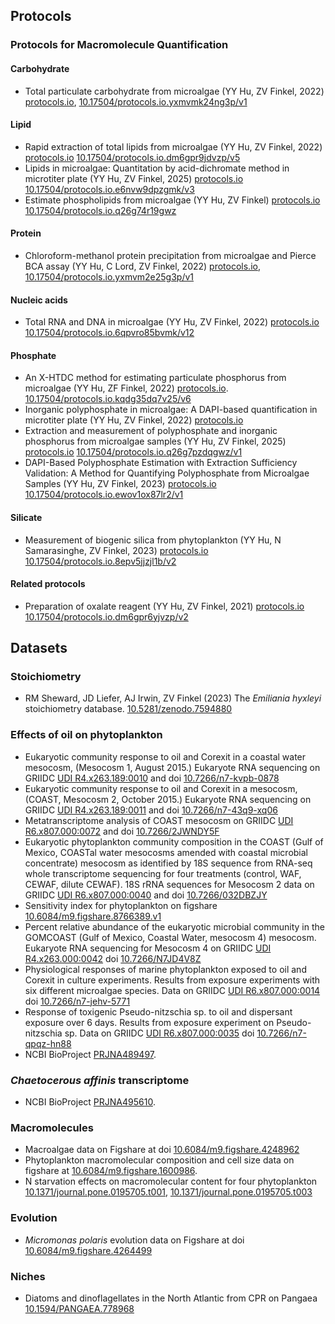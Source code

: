 ## Protocols

### Protocols for Macromolecule Quantification

####  Carbohydrate

* Total particulate carbohydrate from microalgae (YY Hu, ZV Finkel, 2022) [protocols.io](https://www.protocols.io/view/total-particulate-carbohydrate-from-microalgae-yxmvmk24ng3p/v1), [10.17504/protocols.io.yxmvmk24ng3p/v1](https://dx.doi.org/10.17504/protocols.io.yxmvmk24ng3p/v1)

#### Lipid

* Rapid extraction of total lipids from microalgae (YY Hu, ZV Finkel, 2022) [protocols.io](https://dx.doi.org/10.17504/protocols.io.dm6gpr9jdvzp/v5) [10.17504/protocols.io.dm6gpr9jdvzp/v5](https://dx.doi.org/10.17504/protocols.io.dm6gpr9jdvzp/v5)
* Lipids in microalgae: Quantitation by acid-dichromate method in microtiter plate (YY Hu, ZV Finkel, 2025) [protocols.io](https://dx.doi.org/10.17504/protocols.io.e6nvw9dpzgmk/v3) [10.17504/protocols.io.e6nvw9dpzgmk/v3](https://dx.doi.org/10.17504/protocols.io.e6nvw9dpzgmk/v3)
* Estimate phospholipids from microalgae (YY Hu, ZV Finkel) [protocols.io](https://www.protocols.io/view/estimate-phospholipids-from-microalgae-q26g74r19gwz/v2) [10.17504/protocols.io.q26g74r19gwz](https://dx.doi.org/10.17504/protocols.io.q26g74r19gwz/v2)

#### Protein

* Chloroform-methanol protein precipitation from microalgae and Pierce BCA assay (YY Hu, C Lord, ZV Finkel, 2022) [protocols.io](https://www.protocols.io/view/chloroform-methanol-protein-precipitation-from-mic-yxmvm2e25g3p/v1), [10.17504/protocols.io.yxmvm2e25g3p/v1](https://dx.doi.org/10.17504/protocols.io.yxmvm2e25g3p/v1)

#### Nucleic acids

* Total RNA and DNA in microalgae (YY Hu, ZV Finkel, 2022) [protocols.io](https://www.protocols.io/view/total-rna-and-dna-from-microalgae-12-samples-per-m-6qpvro85bvmk/v12) [10.17504/protocols.io.6qpvro85bvmk/v12](https://dx.doi.org/10.17504/protocols.io.6qpvro85bvmk/v12)

#### Phosphate

* An X-HTDC method for estimating particulate phosphorus from microalgae (YY Hu, ZF Finkel, 2022) [protocols.io](https://www.protocols.io/view/an-x-htdc-method-for-estimating-particulate-phosph-kqdg35dq7v25/v6). [10.17504/protocols.io.kqdg35dq7v25/v6](https://dx.doi.org/10.17504/protocols.io.kqdg35dq7v25/v6)
* Inorganic polyphosphate in microalgae: A DAPI-based quantification in microtiter plate (YY Hu, ZV Finkel, 2022) [protocols.io](https://www.protocols.io/view/inorganic-polyphosphate-from-microalgae-a-dapi-bas-n2bvjy3rpvk5/v6)
* Extraction and measurement of polyphosphate and inorganic phosphorus from microalgae samples (YY Hu, ZV Finkel, 2025) [protocols.io](https://www.protocols.io/view/extraction-and-measurement-of-polyphosphate-and-in-q26g7pzdqgwz/v1) [10.17504/protocols.io.q26g7pzdqgwz/v1](https://dx.doi.org/10.17504/protocols.io.q26g7pzdqgwz/v1)
* DAPI-Based Polyphosphate Estimation with Extraction Sufficiency Validation: A Method for Quantifying Polyphosphate from Microalgae Samples (YY Hu, ZV Finkel, 2023) [protocols.io](https://www.protocols.io/view/dapi-based-polyphosphate-estimation-with-extractio-ewov1ox87lr2/v1) [10.17504/protocols.io.ewov1ox87lr2/v1](https://dx.doi.org/10.17504/protocols.io.ewov1ox87lr2/v1)

#### Silicate

* Measurement of biogenic silica from phytoplankton (YY Hu, N Samarasinghe, ZV Finkel, 2023) [protocols.io](https://www.protocols.io/view/measurement-of-biogenic-silica-from-plankton-8epv5jjzjl1b/v2) [10.17504/protocols.io.8epv5jjzjl1b/v2](https://dx.doi.org/10.17504/protocols.io.8epv5jjzjl1b/v2)

#### Related protocols

* Preparation of oxalate reagent (YY Hu, ZV Finkel, 2021) [protocols.io](https://www.protocols.io/view/preparation-of-oxalate-reagent-dm6gpr6yjvzp/v2) [10.17504/protocols.io.dm6gpr6yjvzp/v2](https://dx.doi.org/10.17504/protocols.io.dm6gpr6yjvzp/v2)
 

## Datasets

### Stoichiometry

- RM Sheward, JD Liefer, AJ Irwin, ZV Finkel (2023) The _Emiliania hyxleyi_ stoichiometry database. [10.5281/zenodo.7594880](https://dx.doi.org/10.5281/zenodo.7594880)

### Effects of oil on phytoplankton

- Eukaryotic community response to oil and Corexit in a coastal water mesocosm, (Mesocosm 1, August 2015.) Eukaryote RNA sequencing on GRIIDC [UDI R4.x263.189:0010](https://data.gulfresearchinitiative.org/data/R4.x263.189:0010) and doi [10.7266/n7-kvpb-0878](https://dx.doi.org/10.7266/n7-kvpb-0878)
- Eukaryotic community response to oil and Corexit in a mesocosm, (COAST, Mesocosm 2, October 2015.) Eukaryote RNA sequencing on GRIIDC [UDI R4.x263.189:0011](https://data.gulfresearchinitiative.org/data/R4.x263.189:0011) and doi [10.7266/n7-43q9-xq06](http://dx.doi.org/10.7266/n7-43q9-xq06)
- Metatranscriptome analysis of COAST mesocosm on GRIIDC [UDI R6.x807.000:0072](https://data.gulfresearchinitiative.org/data/R6.x807.000:0072) and doi [10.7266/2JWNDY5F](https://dx.doi.org/10.7266/2JWNDY5F)
- Eukaryotic phytoplankton community composition in the COAST (Gulf of Mexico, COASTal water mesocosms amended with coastal microbial concentrate) mesocosm as identified by 18S sequence from RNA-seq whole transcriptome sequencing for four treatments (control, WAF, CEWAF, dilute CEWAF).  18S rRNA sequences for Mesocosm 2 data on GRIIDC [UDI R6.x807.000:0040](https://data.gulfresearchinitiative.org/data/R6.x807.000:0040) and doi [10.7266/032DBZJY](https://dx.doi.org/10.7266/032DBZJY)
- Sensitivity index for phytoplankton on figshare [10.6084/m9.figshare.8766389.v1](https://doi.org/10.6084/m9.figshare.8766389.v1)
- Percent relative abundance of the eukaryotic microbial community in the GOMCOAST (Gulf of Mexico, Coastal Water, mesocosm 4) mesocosm. Eukaryote RNA sequencing for Mesocosm 4 on GRIIDC [UDI R4.x263.000:0042](https://data.gulfresearchinitiative.org/data/R4.x263.000:0042) doi [10.7266/N7JD4V8Z](https://10.7266/N7JD4V8Z)
- Physiological responses of marine phytoplankton exposed to oil and Corexit in culture experiments.  Results from exposure experiments with six different microalgae species.  Data on GRIIDC [UDI R6.x807.000:0014](https://data.gulfresearchinitiative.org/data/R6.x807.000:0014) doi [10.7266/n7-jehv-5771](https://dx.doi.org/10.7266/n7-jehv-5771)
- Response of toxigenic Pseudo-nitzschia sp. to oil and dispersant exposure over 6 days.  Results from exposure experiment on Pseudo-nitzschia sp. Data on GRIIDC [UDI R6.x807.000:0035](https://data.gulfresearchinitiative.org/data/R6.x807.000:0035) doi [10.7266/n7-qpqz-hn88](https://dx.doi.org/10.7266/n7-qpqz-hn88)
- NCBI BioProject [PRJNA489497](https://www.ncbi.nlm.nih.gov/bioproject/PRJNA489497).


### _Chaetocerous affinis_ transcriptome

- NCBI BioProject [PRJNA495610](https://www.ncbi.nlm.nih.gov/bioproject/PRJNA495610).

### Macromolecules

- Macroalgae data on Figshare at doi [10.6084/m9.figshare.4248962](https://doi.org/10.6084/m9.figshare.4248962)
- Phytoplankton macromolecular composition and cell size data on figshare at [10.6084/m9.figshare.1600986](http://dx.doi.org/10.6084/m9.figshare.1600986).
- N starvation effects on macromolecular content for four phytoplankton [10.1371/journal.pone.0195705.t001](https://doi.org/10.1371/journal.pone.0195705.t001), [10.1371/journal.pone.0195705.t003](https://doi.org/10.1371/journal.pone.0195705.t003)

### Evolution

- _Micromonas polaris_ evolution data on Figshare at doi [10.6084/m9.figshare.4264499](https://dx.doi.org/10.6084/m9.figshare.4264499)

### Niches

- Diatoms and dinoflagellates in the North Atlantic from CPR on Pangaea [10.1594/PANGAEA.778968](http://doi.pangaea.de/10.1594/PANGAEA.778968)

